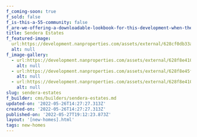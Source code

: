 ```yaml
---
f_coming-soon: true
f_sold: false
f_is-this-a-55-community: false
f_are-we-offering-a-downloadable-lookbook-for-this-development-when-they-submit-their-contact-info: false
title: Sendera Estates
f_featured-image:
  url:https://development.nanproperties.com/assets/external/628cf0db33a930acca192f77_sendera_20181016-02.jpg
  alt: null
f_image-gallery:
  - url:https://development.nanproperties.com/assets/external/628f8e4100cafe2fb038a2fe_dji-0006.jpg
    alt: null
  - url:https://development.nanproperties.com/assets/external/628f8e45f19cbc37cc6b16b3_dji-0012.jpg
    alt: null
  - url:https://development.nanproperties.com/assets/external/628f8e4100cafe2fb038a2fe_dji-0006.jpg
    alt: null
slug: sendera-estates
f_builder: cms/builders/sendera-estates.md
updated-on: '2022-05-26T14:27:27.313Z'
created-on: '2022-05-26T14:27:27.313Z'
published-on: '2022-05-27T19:12:23.873Z'
layout: '[new-homes].html'
tags: new-homes
---
```



